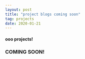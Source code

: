 ```yaml
---
layout: post
title: "project blogs coming soon"
tag: projects
date: 2020-01-21
---
```


#### ooo projects!
### COMING SOON!
